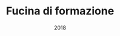 ---
title: "Fucina di formazione"
category: "Website"
link: "http://www.fucinadiformazione.it/"
date: "2018"
image: petra-website-webdesign-uidesign-frontend-development-wordpress-html-css-javascript-php.jpg
imageAlt: "davideallevi, digital designer, frontend developer, website, ui design, ux design, ui development, wordpress, cms, portfolio, brand identity"
---